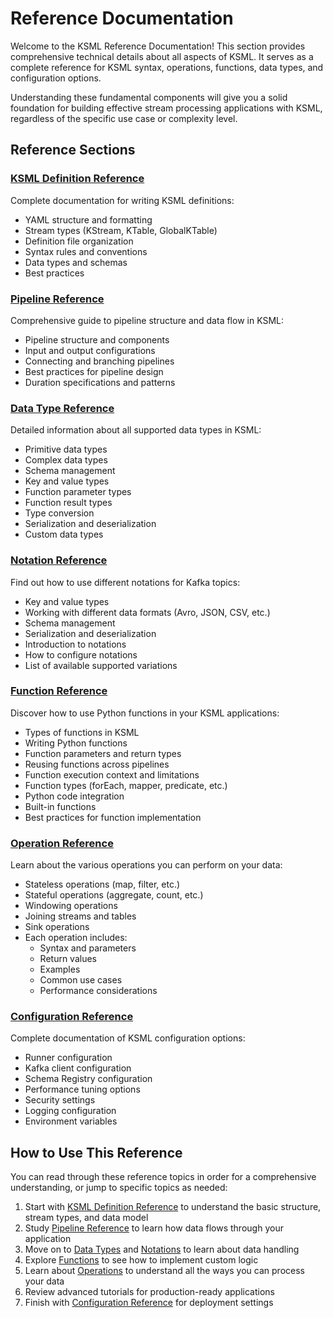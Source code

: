 # Reference Documentation

Welcome to the KSML Reference Documentation! This section provides comprehensive technical details about all aspects of KSML. It serves as a complete reference for KSML syntax, operations, functions, data types, and configuration options.

Understanding these fundamental components will give you a solid foundation for building effective stream processing applications with KSML, regardless of the specific use case or complexity level.

## Reference Sections

### [KSML Definition Reference](definition-reference.md)

Complete documentation for writing KSML definitions:

- YAML structure and formatting
- Stream types (KStream, KTable, GlobalKTable)
- Definition file organization
- Syntax rules and conventions
- Data types and schemas
- Best practices

### [Pipeline Reference](pipeline-reference.md)

Comprehensive guide to pipeline structure and data flow in KSML:

- Pipeline structure and components
- Input and output configurations
- Connecting and branching pipelines
- Best practices for pipeline design
- Duration specifications and patterns

### [Data Type Reference](data-type-reference.md)

Detailed information about all supported data types in KSML:

- Primitive data types
- Complex data types
- Schema management
- Key and value types
- Function parameter types
- Function result types
- Type conversion
- Serialization and deserialization
- Custom data types

### [Notation Reference](notation-reference.md)

Find out how to use different notations for Kafka topics:

- Key and value types
- Working with different data formats (Avro, JSON, CSV, etc.)
- Schema management
- Serialization and deserialization
- Introduction to notations
- How to configure notations
- List of available supported variations

### [Function Reference](function-reference.md)

Discover how to use Python functions in your KSML applications:

- Types of functions in KSML
- Writing Python functions
- Function parameters and return types
- Reusing functions across pipelines
- Function execution context and limitations
- Function types (forEach, mapper, predicate, etc.)
- Python code integration
- Built-in functions
- Best practices for function implementation

### [Operation Reference](operation-reference.md)

Learn about the various operations you can perform on your data:

- Stateless operations (map, filter, etc.)
- Stateful operations (aggregate, count, etc.)
- Windowing operations
- Joining streams and tables
- Sink operations
- Each operation includes:
  - Syntax and parameters
  - Return values
  - Examples
  - Common use cases
  - Performance considerations

### [Configuration Reference](configuration-reference.md)

Complete documentation of KSML configuration options:

- Runner configuration
- Kafka client configuration
- Schema Registry configuration
- Performance tuning options
- Security settings
- Logging configuration
- Environment variables

## How to Use This Reference

You can read through these reference topics in order for a comprehensive understanding, or jump to specific topics as needed:

1. Start with [KSML Definition Reference](definition-reference.md) to understand the basic structure, stream types, and data model
2. Study [Pipeline Reference](pipeline-reference.md) to learn how data flows through your application
3. Move on to [Data Types](data-type-reference.md) and [Notations](notation-reference.md) to learn about data handling
4. Explore [Functions](function-reference.md) to see how to implement custom logic
5. Learn about [Operations](operation-reference.md) to understand all the ways you can process your data
6. Review advanced tutorials for production-ready applications
7. Finish with [Configuration Reference](configuration-reference.md) for deployment settings